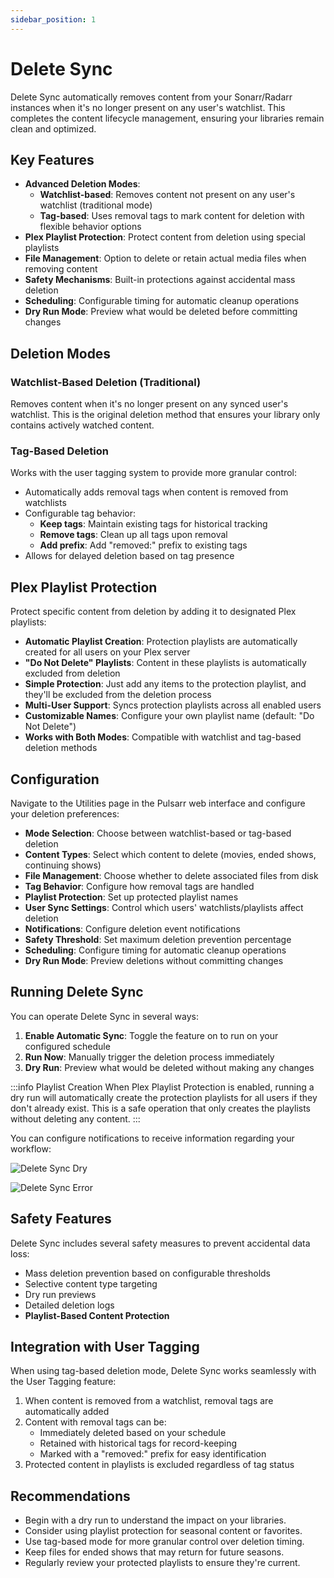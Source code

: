 ```yaml
---
sidebar_position: 1
---
```


# Delete Sync

Delete Sync automatically removes content from your Sonarr/Radarr instances when it's no longer present on any user's watchlist. This completes the content lifecycle management, ensuring your libraries remain clean and optimized.

## Key Features

- **Advanced Deletion Modes**:
  - **Watchlist-based**: Removes content not present on any user's watchlist (traditional mode)
  - **Tag-based**: Uses removal tags to mark content for deletion with flexible behavior options
- **Plex Playlist Protection**: Protect content from deletion using special playlists
- **File Management**: Option to delete or retain actual media files when removing content
- **Safety Mechanisms**: Built-in protections against accidental mass deletion
- **Scheduling**: Configurable timing for automatic cleanup operations
- **Dry Run Mode**: Preview what would be deleted before committing changes

## Deletion Modes

### Watchlist-Based Deletion (Traditional)
Removes content when it's no longer present on any synced user's watchlist. This is the original deletion method that ensures your library only contains actively watched content.

### Tag-Based Deletion
Works with the user tagging system to provide more granular control:
- Automatically adds removal tags when content is removed from watchlists
- Configurable tag behavior:
  - **Keep tags**: Maintain existing tags for historical tracking
  - **Remove tags**: Clean up all tags upon removal
  - **Add prefix**: Add "removed:" prefix to existing tags
- Allows for delayed deletion based on tag presence

## Plex Playlist Protection

Protect specific content from deletion by adding it to designated Plex playlists:

- **Automatic Playlist Creation**: Protection playlists are automatically created for all users on your Plex server
- **"Do Not Delete" Playlists**: Content in these playlists is automatically excluded from deletion
- **Simple Protection**: Just add any items to the protection playlist, and they'll be excluded from the deletion process
- **Multi-User Support**: Syncs protection playlists across all enabled users
- **Customizable Names**: Configure your own playlist name (default: "Do Not Delete")
- **Works with Both Modes**: Compatible with watchlist and tag-based deletion methods

## Configuration

Navigate to the Utilities page in the Pulsarr web interface and configure your deletion preferences:

- **Mode Selection**: Choose between watchlist-based or tag-based deletion
- **Content Types**: Select which content to delete (movies, ended shows, continuing shows)
- **File Management**: Choose whether to delete associated files from disk
- **Tag Behavior**: Configure how removal tags are handled
- **Playlist Protection**: Set up protected playlist names
- **User Sync Settings**: Control which users' watchlists/playlists affect deletion
- **Notifications**: Configure deletion event notifications
- **Safety Threshold**: Set maximum deletion prevention percentage
- **Scheduling**: Configure timing for automatic cleanup operations
- **Dry Run Mode**: Preview deletions without committing changes

## Running Delete Sync

You can operate Delete Sync in several ways:

1. **Enable Automatic Sync**: Toggle the feature on to run on your configured schedule
2. **Run Now**: Manually trigger the deletion process immediately
3. **Dry Run**: Preview what would be deleted without making any changes

:::info Playlist Creation
When Plex Playlist Protection is enabled, running a dry run will automatically create the protection playlists for all users if they don't already exist. This is a safe operation that only creates the playlists without deleting any content.
:::

You can configure notifications to receive information regarding your workflow:

![Delete Sync Dry](/img/Delete-Sync-Dry.png)

![Delete Sync Error](/img/Delete-Sync-Error.png)

## Safety Features

Delete Sync includes several safety measures to prevent accidental data loss:

- Mass deletion prevention based on configurable thresholds
- Selective content type targeting
- Dry run previews
- Detailed deletion logs
- **Playlist-Based Content Protection**

## Integration with User Tagging

When using tag-based deletion mode, Delete Sync works seamlessly with the User Tagging feature:

1. When content is removed from a watchlist, removal tags are automatically added
2. Content with removal tags can be:
   - Immediately deleted based on your schedule
   - Retained with historical tags for record-keeping
   - Marked with a "removed:" prefix for easy identification
3. Protected content in playlists is excluded regardless of tag status

## Recommendations

- Begin with a dry run to understand the impact on your libraries.
- Consider using playlist protection for seasonal content or favorites.
- Use tag-based mode for more granular control over deletion timing.
- Keep files for ended shows that may return for future seasons.
- Regularly review your protected playlists to ensure they're current.